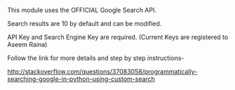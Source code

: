This module uses the OFFICIAL Google Search API.

Search results are 10 by default and can be modified.

API Key and Search Engine Key are required. (Current Keys are registered to Aseem Raina)

Follow the link for more details and step by step instructions-

http://stackoverflow.com/questions/37083058/programmatically-searching-google-in-python-using-custom-search
